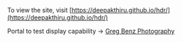 To view the site, visit [https://deepakthiru.github.io/hdr/](https://deepakthiru.github.io/hdr/)

Portal to test display capability -> [Greg Benz Photography](https://gregbenzphotography.com/hdr/)
